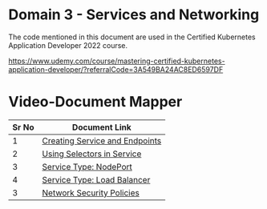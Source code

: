 # Domain 3 - Services and Networking

The code mentioned in this document are used in the Certified Kubernetes Application Developer 2022 course.

https://www.udemy.com/course/mastering-certified-kubernetes-application-developer/?referralCode=3A549BA24AC8ED6597DF


# Video-Document Mapper

| Sr No | Document Link |
| ------ | ------ |
| 1 | [Creating Service and Endpoints][PlDa] |
| 2 | [Using Selectors in Service][PlDb] |
| 3 | [Service Type: NodePort][PlDc] |
| 4 | [Service Type: Load Balancer][PlDd]
| 3 | [Network Security Policies][PlDe]



   [PlDa]: <https://github.com/zealvora/certified-kubernetes-application-developer/blob/master/Domain%203%20-%20Services%20and%20Networking/serviceandendpoints.md>
  [PlDb]: <https://github.com/zealvora/certified-kubernetes-application-developer/blob/master/Domain%203%20-%20Services%20and%20Networking/service-selector.md>
  [PlDc]: <https://github.com/zealvora/certified-kubernetes-administrator/blob/master/Domain%203%20-%20Services%20and%20Networking/nodeport.md>
  [PlDd]: <https://github.com/zealvora/certified-kubernetes-administrator/blob/master/Domain%203%20-%20Services%20and%20Networking/loadbalancer.md>
   [PlDe]: <https://github.com/zealvora/certified-kubernetes-application-developer/blob/master/Domain%203%20-%20Services%20and%20Networking/nsp-deny-pod.yaml>
